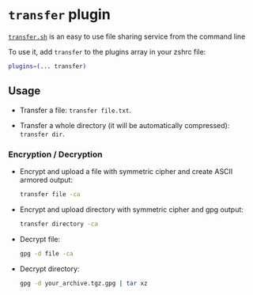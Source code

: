 # `transfer` plugin

[`transfer.sh`](https://transfer.sh) is an easy to use file sharing service from
the command line

To use it, add `transfer` to the plugins array in your zshrc file:

```zsh
plugins=(... transfer)
```

## Usage

-   Transfer a file: `transfer file.txt`.

-   Transfer a whole directory (it will be automatically compressed):
    `transfer dir`.

### Encryption / Decryption

-   Encrypt and upload a file with symmetric cipher and create ASCII armored
    output:

    ```zsh
    transfer file -ca
    ```

-   Encrypt and upload directory with symmetric cipher and gpg output:

    ```zsh
    transfer directory -ca
    ```

-   Decrypt file:

    ```zsh
    gpg -d file -ca
    ```

-   Decrypt directory:

    ```zsh
    gpg -d your_archive.tgz.gpg | tar xz
    ```
